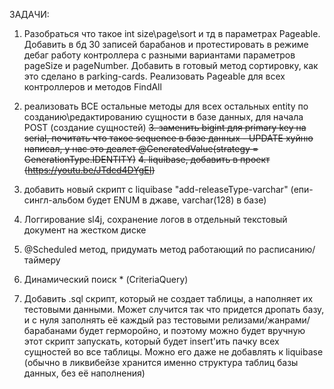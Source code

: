 ЗАДАЧИ:
1. Разобраться что такое int size\page\sort и тд
 в параметрах Pageable. Добавить в бд 30 записей барабанов
 и протестировать в режиме дебаг работу контроллера с 
 разными вариантами параметров pageSize и pageNumber.
 Добавить в готовый метод сортировку, как это сделано 
 в parking-cards. Реализовать Pageable для всех контроллеров
 и методов FindAll
2. реализовать ВСЕ остальные методы для всех остальных entity по созданию\редактированию сущности в базе данных, для начала POST (создание сущностей)
~~3. заменить bigint для primary key на serial, почитать что такое sequence в базе данных - UPDATE хуйню написал, у нас это деалет @GeneratedValue(strategy = GenerationType.IDENTITY)~~
~~4. liquibase, добавить в проект (https://youtu.be/JTdcd4DYgEI)~~ 
5. добавить новый скрипт с liquibase "add-releaseType-varchar" 
(епи-сингл-альбом будет ENUM в джаве, varchar(128) в базе)
6. Логгирование sl4j, сохранение логов в отдельный текстовый документ на жестком диске
7. @Scheduled метод, придумать метод работающий по расписанию/ таймеру
8. Динамический поиск * (CriteriaQuery)






666. Добавить .sql скрипт, который не создает таблицы, а наполняет их тестовыми данными. 
Может случится так что придется дропать базу, и с нуля заполнять её каждый раз тестовыми 
релизами/жанрами/барабанами будет герморойно, и поэтому можно будет вручную этот скрипт 
запускать, который будет insert'ить пачку всех сущностей во все таблицы. 
Можно его даже не добавлять к liquibase (обычно в ликвибейзе хранится именно структура 
таблиц базы данных, без её наполнения)